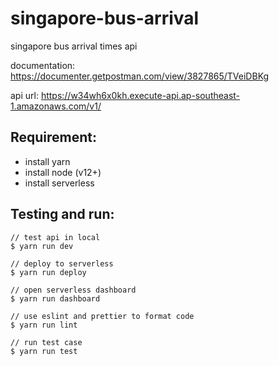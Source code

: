 # singapore-bus-arrival

singapore bus arrival times api

documentation: https://documenter.getpostman.com/view/3827865/TVeiDBKg

api url: https://w34wh6x0kh.execute-api.ap-southeast-1.amazonaws.com/v1/

## Requirement:

- install yarn
- install node (v12+)
- install serverless

## Testing and run:

```
// test api in local
$ yarn run dev

// deploy to serverless
$ yarn run deploy

// open serverless dashboard
$ yarn run dashboard

// use eslint and prettier to format code
$ yarn run lint

// run test case
$ yarn run test
```

